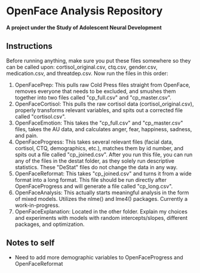 # OpenFace Analysis Repository
**A project under the Study of Adolescent Neural Development**

## Instructions

Before running anything, make sure you put these files somewhere so they can be called upon: cortisol_original.csv, ctq.csv, gender.csv, medication.csv, and threatdep.csv. Now run the files in this order:

1. OpenFacePrep: This pulls raw Cold Press files straight from OpenFace, removes everyone that needs to be excluded, and smushes them together into two files called "cp_full.csv" and "cp_master.csv". 
2. OpenFaceCortisol: This pulls the raw cortisol data (cortisol_original.csv), properly transforms relevant variables, and spits out a corrected file called "cortisol.csv". 
3. OpenFaceEmotion: This takes the "cp_full.csv" and "cp_master.csv" files, takes the AU data, and calculates anger, fear, happiness, sadness, and pain.
4. OpenFaceProgress: This takes several relevant files (facial data, cortisol, CTQ, demographics, etc.), matches them by id number, and spits out a file called "cp_joined.csv". After you run this file, you can run any of the files in the destat folder, as they solely run descriptive statistics. These "DeStat" files do not change the data in any way. 
5. OpenFaceReformat: This takes "cp_joined.csv" and turns it from a wide format into a long format. This file should be run directly after OpenFaceProgress and will generate a file called "cp_long.csv".
6. OpenFaceAnalysis: This actually starts meaningful analysis in the form of mixed models. Utilizes the nlme() and lme4() packages. Currently a work-in-progress.
7. OpenFaceExplanation: Located in the other folder. Explain my choices and experiments with models with random intercepts/slopes, different packages, and optimization. 

## Notes to self
- Need to add more demographic variables to OpenFaceProgress and OpenFaceReformat

